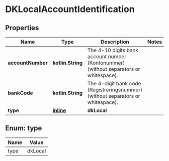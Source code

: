 
# DKLocalAccountIdentification

## Properties
Name | Type | Description | Notes
------------ | ------------- | ------------- | -------------
**accountNumber** | **kotlin.String** | The 4-10 digits bank account number (Kontonummer) (without separators or whitespace). | 
**bankCode** | **kotlin.String** | The 4-digit bank code (Registreringsnummer) (without separators or whitespace). | 
**type** | [**inline**](#Type) | **dkLocal** | 


<a name="Type"></a>
## Enum: type
Name | Value
---- | -----
type | dkLocal



